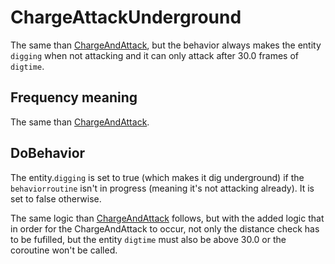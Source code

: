 # ChargeAttackUnderground
The same than [ChargeAndAttack](ChargeAndAttack.md), but the behavior always makes the entity `digging` when not attacking and it can only attack after 30.0 frames of `digtime`.

## Frequency meaning
The same than [ChargeAndAttack](ChargeAndAttack.md).

## DoBehavior
The entity.`digging` is set to true (which makes it dig underground) if the `behaviorroutine` isn't in progress (meaning it's not attacking already). It is set to false otherwise.

The same logic than [ChargeAndAttack](ChargeAndAttack.md) follows, but with the added logic that in order for the ChargeAndAttack to occur, not only the distance check has to be fufilled, but the entity `digtime` must also be above 30.0 or the coroutine won't be called.